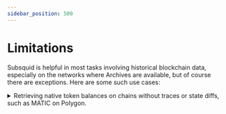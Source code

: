 ```yaml
---
sidebar_position: 500
---
```


# Limitations

Subsquid is helpful in most tasks involving historical blockchain data, especially on the networks where Archives are available, but of course there are exceptions. Here are some such use cases:

<details><summary>Retrieving native token balances on chains without traces or state diffs, such as MATIC on Polygon.</summary>
It is possible to retrieve all transactions with value from Archives, but since native tokens can be transfered within internal contract calls that info will not suffice for balance reconstruction. The only way to retrieve the balances is with direct RPC calls, so if sync performance is your main criterion and balances retrieval is your main bottleneck, then your squid will perform on par with other RPC-based indexers.
</details>
